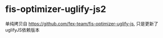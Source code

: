 # fis-optimizer-uglify-js2

单纯拷贝自 https://github.com/fex-team/fis-optimizer-uglify-js, 只是更新了uglifyJS依赖版本
